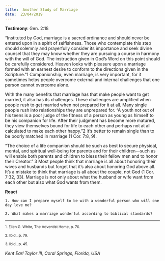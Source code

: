 ```yaml
---
title:  Another Study of Marriage
date:  23/04/2019
---
```


**Testimony**: Gen. 2:18

“Instituted by God, marriage is a sacred ordinance and should never be entered upon in a spirit of selfishness. Those who contemplate this step should solemnly and prayerfully consider its importance and seek divine counsel that they may know whether they are pursuing a course in harmony with the will of God. The instruction given in God’s Word on this point should be carefully considered. Heaven looks with pleasure upon a marriage formed with an earnest desire to conform to the directions given in the Scripture.”1 Companionship, even marriage, is very important, for it sometimes helps people overcome external and internal challenges that one person cannot overcome alone.

With the many benefits that marriage has that make people want to get married, it also has its challenges. These challenges are amplified when people rush to get married when not prepared for it at all. Many single people rush into relationships they are unprepared for. “A youth not out of his teens is a poor judge of the fitness of a person as young as himself to be his companion for life. After their judgment has become more matured, they view themselves bound for life to each other and perhaps not at all calculated to make each other happy.”2 It’s better to remain single than to be poorly matched in marriage (1 Cor. 7:8, 9).

“The choice of a life companion should be such as best to secure physical, mental, and spiritual well-being for parents and for their children—such as will enable both parents and children to bless their fellow men and to honor their Creator.” 3 Most people think that marriage is all about honoring their wives and husbands but forget that it’s also about honoring God above all. It’s a mistake to think that marriage is all about the couple, not God (1 Cor. 7:32, 33). Marriage is not only about what the husband or wife want from each other but also what God wants from them.

**React**

`1. How can I prepare myself to be with a wonderful person who will one day love me?`

`2. What makes a marriage wonderful according to biblical standards?`

---

<sup>1. Ellen G. White, The Adventist Home, p. 70.</sup>

<sup>2. Ibid., p. 79.</sup>

<sup>3. Ibid., p. 45.</sup>

_Kent Earl Taylor III, Coral Springs, Florida, USA_